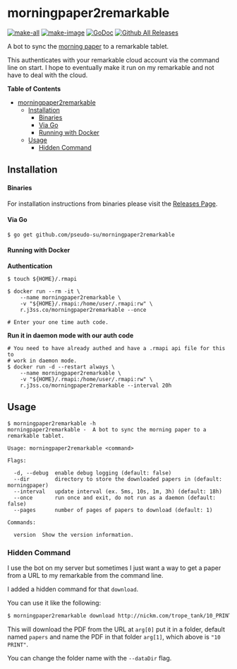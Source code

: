 # morningpaper2remarkable

[![make-all](https://github.com/pseudo-su/morningpaper2remarkable/workflows/make%20all/badge.svg)](https://github.com/pseudo-su/morningpaper2remarkable/actions?query=workflow%3A%22make+all%22)
[![make-image](https://github.com/pseudo-su/morningpaper2remarkable/workflows/make%20image/badge.svg)](https://github.com/pseudo-su/morningpaper2remarkable/actions?query=workflow%3A%22make+image%22)
[![GoDoc](https://img.shields.io/badge/godoc-reference-5272B4.svg?style=for-the-badge)](https://godoc.org/github.com/pseudo-su/morningpaper2remarkable)
[![Github All Releases](https://img.shields.io/github/downloads/pseudo-su/morningpaper2remarkable/total.svg?style=for-the-badge)](https://github.com/pseudo-su/morningpaper2remarkable/releases)

A bot to sync the [morning paper](https://blog.acolyer.org/) to a remarkable tablet.

This authenticates with your remarkable cloud account via the command line on
start. I hope to eventually make it run on my remarkable and not have to deal
with the cloud.

<!-- START doctoc generated TOC please keep comment here to allow auto update -->
<!-- DON'T EDIT THIS SECTION, INSTEAD RE-RUN doctoc TO UPDATE -->
**Table of Contents**

- [morningpaper2remarkable](#morningpaper2remarkable)
  - [Installation](#installation)
      - [Binaries](#binaries)
      - [Via Go](#via-go)
      - [Running with Docker](#running-with-docker)
  - [Usage](#usage)
    - [Hidden Command](#hidden-command)

<!-- END doctoc generated TOC please keep comment here to allow auto update -->


## Installation

#### Binaries

For installation instructions from binaries please visit the [Releases Page](https://github.com/pseudo-su/morningpaper2remarkable/releases).

#### Via Go

```console
$ go get github.com/pseudo-su/morningpaper2remarkable
```

#### Running with Docker

**Authentication**

```console
$ touch ${HOME}/.rmapi

$ docker run --rm -it \
    --name morningpaper2remarkable \
    -v "${HOME}/.rmapi:/home/user/.rmapi:rw" \
    r.j3ss.co/morningpaper2remarkable --once

# Enter your one time auth code.
```

**Run it in daemon mode with our auth code**

```console
# You need to have already authed and have a .rmapi api file for this to 
# work in daemon mode.
$ docker run -d --restart always \
    --name morningpaper2remarkable \
    -v "${HOME}/.rmapi:/home/user/.rmapi:rw" \
    r.j3ss.co/morningpaper2remarkable --interval 20h
```

## Usage

```console
$ morningpaper2remarkable -h
morningpaper2remarkable -  A bot to sync the morning paper to a remarkable tablet.

Usage: morningpaper2remarkable <command>

Flags:

  -d, --debug  enable debug logging (default: false)
  --dir        directory to store the downloaded papers in (default: morningpaper)
  --interval   update interval (ex. 5ms, 10s, 1m, 3h) (default: 18h)
  --once       run once and exit, do not run as a daemon (default: false)
  --pages      number of pages of papers to download (default: 1)

Commands:

  version  Show the version information.
```

### Hidden Command

I use the bot on my server but sometimes I just want a way to get a paper from
a URL to my remarkable from the command line.

I added a hidden command for that `download`.

You can use it like the following:

```bash
$ morningpaper2remarkable download http://nickm.com/trope_tank/10_PRINT_121114.pdf "10 PRINT"
```

This will download the PDF from the URL at `arg[0]` put it in a folder, default
named `papers` and name the PDF in that folder `arg[1]`, which above is `"10
PRINT"`.

You can change the folder name with the `--dataDir` flag.
